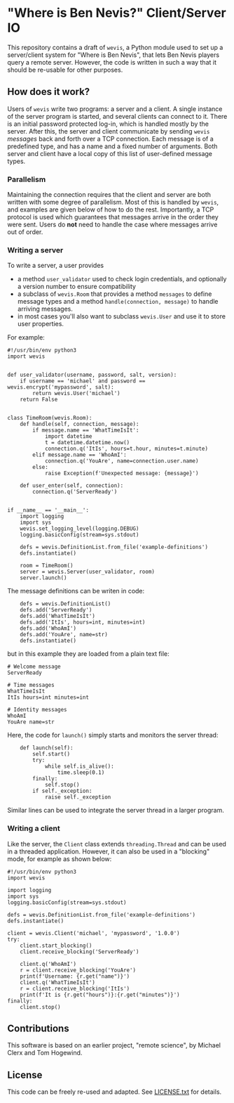 # "Where is Ben Nevis?" Client/Server IO

This repository contains a draft of ``wevis``, a Python module used to set up a server/client system for "Where is Ben Nevis", that lets Ben Nevis players query a remote server.
However, the code is written in such a way that it should be re-usable for other purposes.

## How does it work?

Users of ``wevis`` write two programs: a server and a client.
A single instance of the server program is started, and several clients can connect to it.
There is an initial password protected log-in, which is handled mostly by the server.
After this, the server and client communicate by sending ``wevis`` _messages_ back and forth over a TCP connection.
Each message is of a predefined type, and has a name and a fixed number of arguments.
Both server and client have a local copy of this list of user-defined message types.

### Parallelism

Maintaining the connection requires that the client and server are both written with some degree of parallelism.
Most of this is handled by ``wevis``, and examples are given below of how to do the rest.
Importantly, a TCP protocol is used which guarantees that messages arrive in the order they were sent.
Users do **not** need to handle the case where messages arrive out of order.

### Writing a server

To write a server, a user provides

- a method ``user_validator`` used to check login credentials, and optionally a version number to ensure compatibility
- a subclass of ``wevis.Room`` that provides a method ``messages`` to define message types and a method ``handle(connection, message)`` to handle arriving messages.
- in most cases you'll also want to subclass ``wevis.User`` and use it to store user properties.

For example:

```
#!/usr/bin/env python3
import wevis


def user_validator(username, password, salt, version):
    if username == 'michael' and password == wevis.encrypt('mypassword', salt):
        return wevis.User('michael')
    return False


class TimeRoom(wevis.Room):
    def handle(self, connection, message):
        if message.name == 'WhatTimeIsIt':
            import datetime
            t = datetime.datetime.now()
            connection.q('ItIs', hours=t.hour, minutes=t.minute)
        elif message.name == 'WhoAmI':
            connection.q('YouAre', name=connection.user.name)
        else:
            raise Exception(f'Unexpected message: {message}')

    def user_enter(self, connection):
        connection.q('ServerReady')


if __name__ == '__main__':
    import logging
    import sys
    wevis.set_logging_level(logging.DEBUG)
    logging.basicConfig(stream=sys.stdout)

    defs = wevis.DefinitionList.from_file('example-definitions')
    defs.instantiate()

    room = TimeRoom()
    server = wevis.Server(user_validator, room)
    server.launch()
```

The message definitions can be writen in code:

```
    defs = wevis.DefinitionList()
    defs.add('ServerReady')
    defs.add('WhatTimeIsIt')
    defs.add('ItIs', hours=int, minutes=int)
    defs.add('WhoAmI')
    defs.add('YouAre', name=str)
    defs.instantiate()
```

but in this example they are loaded from a plain text file:

```
# Welcome message
ServerReady

# Time messages
WhatTimeIsIt
ItIs hours=int minutes=int

# Identity messages
WhoAmI
YouAre name=str
```

Here, the code for ``launch()`` simply starts and monitors the server thread:

```
    def launch(self):
        self.start()
        try:
            while self.is_alive():
                time.sleep(0.1)
        finally:
            self.stop()
        if self._exception:
            raise self._exception
```

Similar lines can be used to integrate the server thread in a larger program.

### Writing a client

Like the server, the ``Client`` class extends ``threading.Thread`` and can be used in a threaded application.
However, it can also be used in a "blocking" mode, for example as shown below:

```
#!/usr/bin/env python3
import wevis

import logging
import sys
logging.basicConfig(stream=sys.stdout)

defs = wevis.DefinitionList.from_file('example-definitions')
defs.instantiate()

client = wevis.Client('michael', 'mypassword', '1.0.0')
try:
    client.start_blocking()
    client.receive_blocking('ServerReady')

    client.q('WhoAmI')
    r = client.receive_blocking('YouAre')
    print(f'Username: {r.get("name")}')
    client.q('WhatTimeIsIt')
    r = client.receive_blocking('ItIs')
    print(f'It is {r.get("hours")}:{r.get("minutes")}')
finally:
    client.stop()
```

## Contributions

This software is based on an earlier project, "remote science", by Michael Clerx and Tom Hogewind.

## License

This code can be freely re-used and adapted.
See [LICENSE.txt](LICENSE.txt) for details.

